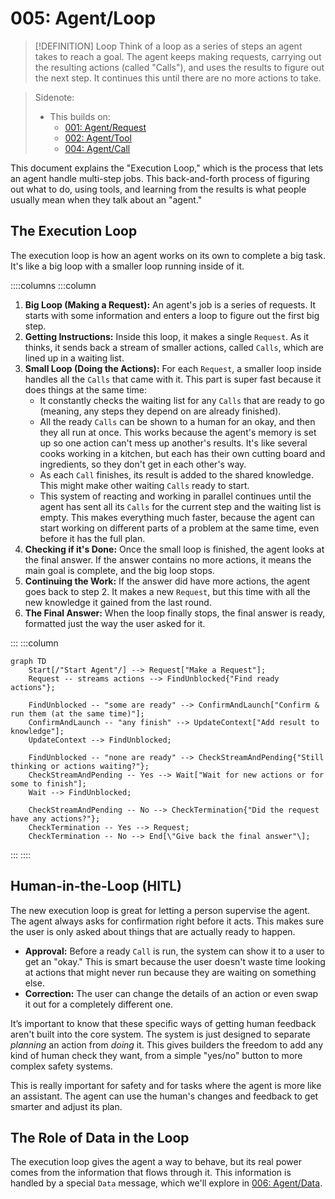 # 005: Agent/Loop

> [!DEFINITION] Loop
> Think of a loop as a series of steps an agent takes to reach a goal. The agent keeps making requests, carrying out the resulting actions (called "Calls"), and uses the results to figure out the next step. It continues this until there are no more actions to take.

> Sidenote:
> - This builds on:
>   - [001: Agent/Request](./001_agent_request.md)
>   - [002: Agent/Tool](./002_agent_tool.md)
>   - [004: Agent/Call](./004_agent_call.md)

This document explains the "Execution Loop," which is the process that lets an agent handle multi-step jobs. This back-and-forth process of figuring out what to do, using tools, and learning from the results is what people usually mean when they talk about an "agent."

## The Execution Loop

The execution loop is how an agent works on its own to complete a big task. It's like a big loop with a smaller loop running inside of it.

::::columns
:::column

1.  **Big Loop (Making a Request):** An agent's job is a series of requests. It starts with some information and enters a loop to figure out the first big step.
2.  **Getting Instructions:** Inside this loop, it makes a single `Request`. As it thinks, it sends back a stream of smaller actions, called `Calls`, which are lined up in a waiting list.
3.  **Small Loop (Doing the Actions):** For each `Request`, a smaller loop inside handles all the `Calls` that came with it. This part is super fast because it does things at the same time:
    - It constantly checks the waiting list for any `Calls` that are ready to go (meaning, any steps they depend on are already finished).
    - All the ready `Calls` can be shown to a human for an okay, and then they all run at once. This works because the agent's memory is set up so one action can't mess up another's results. It's like several cooks working in a kitchen, but each has their own cutting board and ingredients, so they don't get in each other's way.
    - As each `Call` finishes, its result is added to the shared knowledge. This might make other waiting `Calls` ready to start.
    - This system of reacting and working in parallel continues until the agent has sent all its `Calls` for the current step and the waiting list is empty. This makes everything much faster, because the agent can start working on different parts of a problem at the same time, even before it has the full plan.
4.  **Checking if it's Done:** Once the small loop is finished, the agent looks at the final answer. If the answer contains no more actions, it means the main goal is complete, and the big loop stops.
5.  **Continuing the Work:** If the answer did have more actions, the agent goes back to step 2. It makes a new `Request`, but this time with all the new knowledge it gained from the last round.
6.  **The Final Answer:** When the loop finally stops, the final answer is ready, formatted just the way the user asked for it.

:::
:::column

```mermaid
graph TD
    Start[/"Start Agent"/] --> Request["Make a Request"];
    Request -- streams actions --> FindUnblocked{"Find ready actions"};

    FindUnblocked -- "some are ready" --> ConfirmAndLaunch["Confirm & run them (at the same time)"];
    ConfirmAndLaunch -- "any finish" --> UpdateContext["Add result to knowledge"];
    UpdateContext --> FindUnblocked;

    FindUnblocked -- "none are ready" --> CheckStreamAndPending{"Still thinking or actions waiting?"};
    CheckStreamAndPending -- Yes --> Wait["Wait for new actions or for some to finish"];
    Wait --> FindUnblocked;

    CheckStreamAndPending -- No --> CheckTermination{"Did the request have any actions?"};
    CheckTermination -- Yes --> Request;
    CheckTermination -- No --> End[\"Give back the final answer"\];
```

:::
::::

## Human-in-the-Loop (HITL)

The new execution loop is great for letting a person supervise the agent. The agent always asks for confirmation right before it acts. This makes sure the user is only asked about things that are actually ready to happen.

- **Approval:** Before a ready `Call` is run, the system can show it to a user to get an "okay." This is smart because the user doesn't waste time looking at actions that might never run because they are waiting on something else.
- **Correction:** The user can change the details of an action or even swap it out for a completely different one.

It’s important to know that these specific ways of getting human feedback aren't built into the core system. The system is just designed to separate *planning* an action from *doing* it. This gives builders the freedom to add any kind of human check they want, from a simple "yes/no" button to more complex safety systems.

This is really important for safety and for tasks where the agent is more like an assistant. The agent can use the human's changes and feedback to get smarter and adjust its plan.

## The Role of Data in the Loop

The execution loop gives the agent a way to behave, but its real power comes from the information that flows through it. This information is handled by a special `Data` message, which we'll explore in [006: Agent/Data](./006_agent_data.md).

```

```
